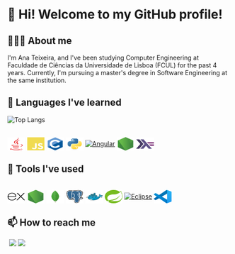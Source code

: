 # 👋 Hi! Welcome to my GitHub profile!
## 👩🏻‍💻 About me
  I'm Ana Teixeira, and I've been studying Computer Engineering at Faculdade de Ciências da Universidade de Lisboa (FCUL) for the past 4 years. Currently, I'm pursuing a master's degree in Software Engineering at the same institution.

## 🌱 Languages I've learned

![Top Langs](https://github-readme-stats.vercel.app/api/top-langs/?username=AnaLiliaTeixeira&layout=compact)

<div style="display: inline_block"><br>
  <a href="https://www.java.com/pt-BR/" target="_blank"><img align="center" alt="Java" height="30" width="40" src="https://raw.githubusercontent.com/devicons/devicon/master/icons/java/java-plain.svg"></a>
  <a href="https://www.w3schools.com/js/" target="_blank"><img align="center" alt="JavaScript" height="30" width="40" src="https://raw.githubusercontent.com/devicons/devicon/master/icons/javascript/javascript-plain.svg"></a>
  <a href="https://www.java.com/pt-BR/" target="_blank"><img align="center" alt="C" height="30" width="40" src="https://raw.githubusercontent.com/devicons/devicon/master/icons/c/c-original.svg"></a>
  <a href="https://www.python.org" target="_blank"><img align="center" alt="Python" height="30" width="40" src="https://raw.githubusercontent.com/devicons/devicon/master/icons/python/python-original.svg"></a>
  <a href="https://angular.io" target="_blank"><img align="center" alt="Angular" height="30" width="40" 
src="https://simpleicons.org/icons/angular.svg"></a>
  <a href="https://nodejs.org/en" target="_blank"><img align="center" alt="Node.js" height="30" width="40" src="https://raw.githubusercontent.com/devicons/devicon/master/icons/nodejs/nodejs-original.svg"></a>
  <a href="https://www.haskell.org" target="_blank"><img align="center" alt="Haskell" height="30" width="40" src="https://raw.githubusercontent.com/devicons/devicon/master/icons/haskell/haskell-original.svg"></a>
</div>

## 🔧 Tools I've used
  <div style="display: inline_block"><br>
  <a href="https://developer.mozilla.org/en-US/docs/Learn/Server-side/Express_Nodejs/Introduction" target="_blank"> <img align="center" alt="Express" height="30" width="40" src="https://raw.githubusercontent.com/devicons/devicon/master/icons/express/express-original.svg"></a>
  <a href="https://nodejs.org/en" target="_blank"><img align="center" alt="Node.js" height="30" width="40" src="https://raw.githubusercontent.com/devicons/devicon/master/icons/nodejs/nodejs-original.svg"></a>
 <a href="https://www.mongodb.com/cloud/atlas/lp/try4?utm_content=controlhterms&utm_source=google&utm_campaign=search_gs_pl_evergreen_atlas_core_prosp-brand_gic-null_emea-pt_ps-all_desktop_eng_lead&utm_term=mongodb&utm_medium=cpc_paid_search&utm_ad=e&utm_ad_campaign_id=12212624551&adgroup=115749716383&cq_cmp=12212624551&gad=1&gclid=Cj0KCQjw8NilBhDOARIsAHzpbLCe-gwO7UYa9CyEloZtw3slPXYj_dU3nD-tT3G7FykvDIoXwQFpHKIaAoSmEALw_wcB" target="_blank"><img align="center" alt="MongoDB" height="30" width="40" src="https://raw.githubusercontent.com/devicons/devicon/master/icons/mongodb/mongodb-original.svg"></a>
  <a href="https://www.postgresql.org" target="_blank"><img align="center" alt="PostgreSQL" height="30" width="40" src="https://raw.githubusercontent.com/devicons/devicon/master/icons/postgresql/postgresql-original.svg"></a>
  <a href="https://www.docker.com" target="_blank"><img align="center" alt="Docker" height="30" width="40" src="https://raw.githubusercontent.com/devicons/devicon/master/icons/docker/docker-original.svg"></a>
  <a href="https://spring.io" target="_blank"><img align="center" alt="Spring Boot" height="30" width="40" src="https://raw.githubusercontent.com/devicons/devicon/master/icons/spring/spring-original.svg"></a>
  <a href="https://eclipseide.org" target="_blank"><img align="center" alt="Eclipse" height="30" width="40" src="https://simpleicons.org/icons/eclipseide.svg"></a>
  <a href="https://code.visualstudio.com" target="_blank"><img align="center" alt="Visual Studio Code" height="30" width="40" src="https://raw.githubusercontent.com/devicons/devicon/master/icons/vscode/vscode-original.svg"></a>

</div>


## 📫 How to reach me

<div> 
 <a href="https://discord.gg/wagxzStdcR" target="_blank"><img srcdc="https://img.shields.io/badge/Discord-7289DA?style=for-the-badge&logo=discord&logoColor=white" target="_blank"></a> 
  <a href = "mailto:ana.lilia.teixeira@gmail.com"><img src="https://img.shields.io/badge/-Gmail-%23333?style=for-the-badge&logo=gmail&logoColor=white" target="_blank"></a>
  <a href="https://www.linkedin.com/in/ana-teixeira-801915249/ bvcd" target="_blank"><img src="https://img.shields.io/badge/-LinkedIn-%230077B5?style=for-the-badge&logo=linkedin&logoColor=white" target="_blank"></a> 
  
</div>

